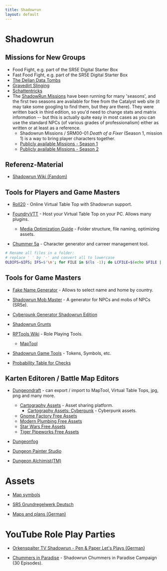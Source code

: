 ```yaml
---
title: Shadowrun
layout: default
---
```


# Shadowrun

## Missions for New Groups

- Food Fight, e.g. part of the SR5E Digital Starter Box
- Fast Food Fight, e.g. part of the SR5E Digital Starter Box
- [The Delian Data Tombs](https://www.gmbinder.com/share/-LL1Ft_k7Kb7q19sKzvq)
- [Gravedirt Slinging](https://www.gmbinder.com/share/-LTKR31YJGiuI7X42DcE)
- [Schattentricks](https://www.drivethrurpg.com/product/292478/Shadowrun-Schattentricks)
- The [ShadowRun Missions](https://forums.shadowruntabletop.com/index.php?topic=26511.0) have been running for many 'seasons', and the first two seasons are available for free from the Catalyst web site (it may take some googling to find them, but they are there). They were written back in third edition, so you'd need to change stats and matrix information -- but this is actually quite easy in most cases as you can use the standard NPCs (of various grades of professionalism) either as written or at least as a reference.
  - Shadowrun Missions / SRM00-01 *Death of a Fixer* (Season 1, mission 1) is a way to bring player characters together.
  - [Publicly available Missions - Season 1](https://www.shadowruntabletop.com/missions/downloads-season-1/)
  - [Publicly available Missions - Season 2](https://www.shadowruntabletop.com/missions/downloads-season-2/)

## Referenz-Material

- [Shadowrun Wiki (Fandom)](https://shadowrun.fandom.com/wiki/Wiki)

## Tools for Players and Game Masters

- [Roll20](https://roll20.net/) - Online Virtual Table Top with Shadowrun support.

- [FoundryVTT](https://foundryvtt.com) - Host your Virtual Table Top on your PC. Allows many plugins.
  - [Media Optimization Guide](https://foundryvtt.com/article/media/) - Folder structure, file naming, optimizing assets.

- [Chummer 5a](https://github.com/chummer5a/chummer5a) - Character generator and carreer management tool.

```bash
# Rename all files in a folder:
# replace ' ' by '-' and convert all to lowercase
OLDIFS=$IFS; IFS=$'\n'; for FILE in $(ls -1); do LCFILE=$(echo $FILE | sed 's/\ /-/g' | tr '[:upper:]' '[:lower:]'); mv "$FILE" "$LCFILE"; done; IFS=$OLDIFS
```

## Tools for Game Masters

- [Fake Name Generator](https://www.fakenamegenerator.com/) - Allows to select name and home by country.

- [Shadowrun Mob Master](https://toktic.github.io/sr_gmt/) - A generator for NPCs and mobs of NPCs (SR5e).

- [Cyberpunk Generator Shadowrun Edition](https://rpgenerator.net/cyberpunk/runners)

- [Shadowrun Grunts](http://antagonistes.com/sr5/grunts.php)

- [RPTools Wiki](https://wiki.rptools.info/index.php/Main_Page) - Role Playing Tools.
  - [MapTool](https://github.com/RPTools/maptool/wiki)

- [Shadowrun Game Tools](https://www.shadowrun6.de/) - Tokens, Symbols, etc.

- [Probability Table for Checks](https://docs.google.com/spreadsheets/d/1Ts3pXOJ7V6-oX7NEuow_T7P4zJKIx6NRRLNZlVOrwRM/edit#gid=0)

## Karten Editoren / Battle Map Editors

* [Dungeondraft](https://dungeondraft.net/) - can export / import to MapTool, Virtual Table Tops, jpg, png and many more.
  * [Cartography Assets](https://cartographyassets.com/) - Asset sharing platform.
    * [Cartography Assets: Cyberpunk](https://cartographyassets.com/asset-tag/cyberpunk/) - Cyberpunk assets.
  * [Gnome Factory Free Assets](https://www.patreon.com/posts/41738999)
  * [Modern Plumbing Free Assets](https://cartographyassets.com/assets/5542/modern-plumbing/)
  * [Star Wars Free Assets](https://cartographyassets.com/assets/5369/star-wars-asset-pack-i/)
  * [Tiger Pipeworks Free Assets](https://cartographyassets.com/assets/5536/tygerpipeworks/)

* [Dungeonfog](https://www.dungeonfog.com/)

* [Dungeon Painter Studio](https://store.steampowered.com/app/592260/Dungeon_Painter_Studio/)

* [Dungeon Alchimist(TM)](https://www.kickstarter.com/projects/1024146278/dungeon-alchemisttm/)

# Assets

- [Map symbols](https://www.shadowrun6.de/index.php/spielhilfen-2/symbole-und-icons/63-shadowrun-5/238-sr5-kartensymbole.html)

- [SR5 Grundregelwerk Deutsch](https://www.pegasusdigital.de/product/123269/Shadowrun-5-Grundregelwerk)

- [Maps and plans (German)](https://www.shadowrun6.de/index.php/fanstuff-2/plaene-und-karten.html)

# YouTube Role Play Parties

- [Orkenspalter TV Shadowrun - Pen & Paper Let's Plays (German)](https://www.youtube.com/playlist?list=PL9lrD0EiOevRPivCfFsPIpFTqB3HRDHPS)

- [Chummers in Paradise](https://www.youtube.com/playlist?list=PLgx-yUu4qNmFkygsBIfMDkNLrecq7RomW) - Shadowrun Chummers in Paradise Campaign (30 Episodes).
